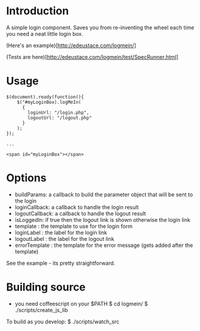 # Introduction
A simple login component. Saves you from re-inventing the wheel each time you need a neat little login box.

(Here's an example)[http://edeustace.com/logmein/]

(Tests are here)[http://edeustace.com/logmein/test/SpecRunner.html]

# Usage

    $(document).ready(function(){
        $("#myLoginBox).logMeIn(
          {
            loginUrl: "/login.php",
            logoutUrl: "/logout.php"
          }
        );
    });
    
    ...
    
    <span id="myLoginBox"></span>
    
# Options
* buildParams: a callback to build the parameter object that will be sent to the login
* loginCallback: a callback to handle the login result
* logoutCallback: a callback to handle the logout result 
* isLoggedIn: if true then the logout link is shown otherwise the login link
* template : the template to use for the login form
* loginLabel : the label for the login link
* logoutLabel : the label for the logout link
* errorTemplate :  the template for the error message (gets added after the template)


See the example - its pretty straightforward.


# Building source
- you need coffeescript on your $PATH
    $ cd logmein/
    $ ./scripts/create_js_lib

To build as you develop:
    $ ./scripts/watch_src
